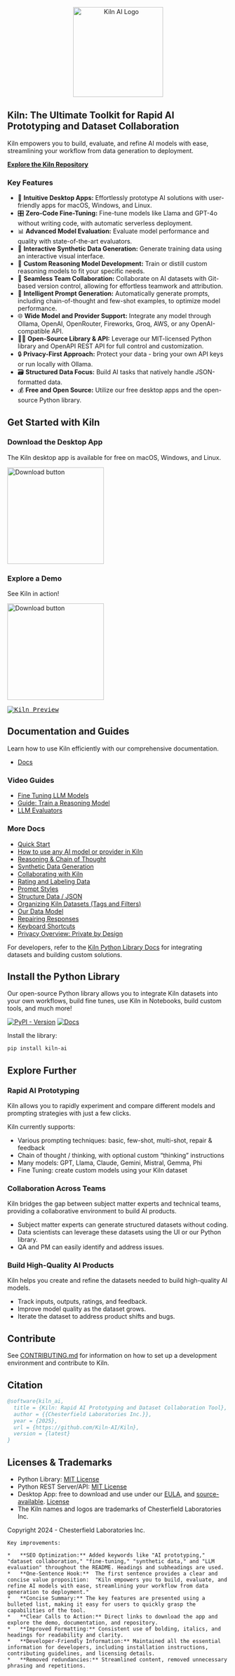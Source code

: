 <p align="center">
    <a href="https://getkiln.ai">
        <picture>
            <img width="205" alt="Kiln AI Logo" src="https://github.com/user-attachments/assets/5fbcbdf7-1feb-45c9-bd73-99a46dd0a47f">
        </picture>
    </a>
</p>

## Kiln: The Ultimate Toolkit for Rapid AI Prototyping and Dataset Collaboration

Kiln empowers you to build, evaluate, and refine AI models with ease, streamlining your workflow from data generation to deployment.

**[Explore the Kiln Repository](https://github.com/Kiln-AI/Kiln)**

### Key Features

*   🚀 **Intuitive Desktop Apps:** Effortlessly prototype AI solutions with user-friendly apps for macOS, Windows, and Linux.
*   🎛️ **Zero-Code Fine-Tuning:** Fine-tune models like Llama and GPT-4o without writing code, with automatic serverless deployment.
*   📊 **Advanced Model Evaluation:** Evaluate model performance and quality with state-of-the-art evaluators.
*   🤖 **Interactive Synthetic Data Generation:** Generate training data using an interactive visual interface.
*   🧠 **Custom Reasoning Model Development:** Train or distill custom reasoning models to fit your specific needs.
*   🤝 **Seamless Team Collaboration:** Collaborate on AI datasets with Git-based version control, allowing for effortless teamwork and attribution.
*   📝 **Intelligent Prompt Generation:** Automatically generate prompts, including chain-of-thought and few-shot examples, to optimize model performance.
*   🌐 **Wide Model and Provider Support:** Integrate any model through Ollama, OpenAI, OpenRouter, Fireworks, Groq, AWS, or any OpenAI-compatible API.
*   🧑‍💻 **Open-Source Library & API:** Leverage our MIT-licensed Python library and OpenAPI REST API for full control and customization.
*   🔒 **Privacy-First Approach:** Protect your data - bring your own API keys or run locally with Ollama.
*   🗃️ **Structured Data Focus:** Build AI tasks that natively handle JSON-formatted data.
*   💰 **Free and Open Source:** Utilize our free desktop apps and the open-source Python library.

## Get Started with Kiln

### Download the Desktop App

The Kiln desktop app is available for free on macOS, Windows, and Linux.

[<img width="220" alt="Download button" src="https://github.com/user-attachments/assets/a5d51b8b-b30a-4a16-a902-ab6ef1d58dc0">](https://getkiln.ai/download)

### Explore a Demo

See Kiln in action!

[<img width="220" alt="Download button" src="https://github.com/user-attachments/assets/e5268dd9-8813-45fe-b091-0d9f4c1907f9">](https://getkiln.ai#demo)

<kbd>
<a href="https://getkiln.ai#demo">
<img alt="Kiln Preview" src="guides/kiln_preview.gif">
</a>
</kbd>

## Documentation and Guides

Learn how to use Kiln efficiently with our comprehensive documentation.

*   [Docs](https://docs.getkiln.ai)

### Video Guides

*   [Fine Tuning LLM Models](https://docs.getkiln.ai/docs/fine-tuning-guide)
*   [Guide: Train a Reasoning Model](https://docs.getkiln.ai/docs/guide-train-a-reasoning-model)
*   [LLM Evaluators](https://docs.getkiln.ai/docs/evaluators)

### More Docs

*   [Quick Start](https://docs.getkiln.ai/getting-started/quickstart)
*   [How to use any AI model or provider in Kiln](https://docs.getkiln.ai/docs/models-and-ai-providers)
*   [Reasoning & Chain of Thought](https://docs.getkiln.ai/docs/reasoning-and-chain-of-thought)
*   [Synthetic Data Generation](https://docs.getkiln.ai/docs/synthetic-data-generation)
*   [Collaborating with Kiln](https://docs.getkiln.ai/docs/collaboration)
*   [Rating and Labeling Data](https://docs.getkiln.ai/docs/reviewing-and-rating)
*   [Prompt Styles](https://docs.getkiln.ai/docs/prompts)
*   [Structure Data / JSON](https://docs.getkiln.ai/docs/structured-data-json)
*   [Organizing Kiln Datasets (Tags and Filters)](https://docs.getkiln.ai/docs/organizing-datasets)
*   [Our Data Model](https://docs.getkiln.ai/docs/kiln-datamodel)
*   [Repairing Responses](https://docs.getkiln.ai/docs/repairing-responses)
*   [Keyboard Shortcuts](https://docs.getkiln.ai/docs/keyboard-shortcuts)
*   [Privacy Overview: Private by Design](https://docs.getkiln.ai/docs/privacy)

For developers, refer to the [Kiln Python Library Docs](https://kiln-ai.github.io/Kiln/kiln_core_docs/kiln_ai.html) for integrating datasets and building custom solutions.

## Install the Python Library

Our open-source Python library allows you to integrate Kiln datasets into your own workflows, build fine tunes, use Kiln in Notebooks, build custom tools, and much more!

[![PyPI - Version](https://img.shields.io/pypi/v/kiln-ai.svg?logo=pypi&label=PyPI&logoColor=gold)](https://pypi.org/project/kiln-ai/) [![Docs](https://img.shields.io/badge/docs-pdoc-blue)](https://kiln-ai.github.io/Kiln/kiln_core_docs/index.html)

Install the library:

```bash
pip install kiln-ai
```

## Explore Further

### Rapid AI Prototyping

Kiln allows you to rapidly experiment and compare different models and prompting strategies with just a few clicks.

Kiln currently supports:

*   Various prompting techniques: basic, few-shot, multi-shot, repair & feedback
*   Chain of thought / thinking, with optional custom “thinking” instructions
*   Many models: GPT, Llama, Claude, Gemini, Mistral, Gemma, Phi
*   Fine Tuning: create custom models using your Kiln dataset

### Collaboration Across Teams

Kiln bridges the gap between subject matter experts and technical teams, providing a collaborative environment to build AI products.

*   Subject matter experts can generate structured datasets without coding.
*   Data scientists can leverage these datasets using the UI or our Python library.
*   QA and PM can easily identify and address issues.

### Build High-Quality AI Products

Kiln helps you create and refine the datasets needed to build high-quality AI models.

*   Track inputs, outputs, ratings, and feedback.
*   Improve model quality as the dataset grows.
*   Iterate the dataset to address product shifts and bugs.

## Contribute

See [CONTRIBUTING.md](CONTRIBUTING.md) for information on how to set up a development environment and contribute to Kiln.

## Citation

```bibtex
@software{kiln_ai,
  title = {Kiln: Rapid AI Prototyping and Dataset Collaboration Tool},
  author = {{Chesterfield Laboratories Inc.}},
  year = {2025},
  url = {https://github.com/Kiln-AI/Kiln},
  version = {latest}
}
```

## Licenses & Trademarks

-   Python Library: [MIT License](libs/core/LICENSE.txt)
-   Python REST Server/API: [MIT License](libs/server/LICENSE.txt)
-   Desktop App: free to download and use under our [EULA](app/EULA.md), and [source-available](/app). [License](app/LICENSE.txt)
-   The Kiln names and logos are trademarks of Chesterfield Laboratories Inc.

Copyright 2024 - Chesterfield Laboratories Inc.
```
Key improvements:

*   **SEO Optimization:** Added keywords like "AI prototyping," "dataset collaboration," "fine-tuning," "synthetic data," and "LLM evaluation" throughout the README. Headings and subheadings are used.
*   **One-Sentence Hook:**  The first sentence provides a clear and concise value proposition:  "Kiln empowers you to build, evaluate, and refine AI models with ease, streamlining your workflow from data generation to deployment."
*   **Concise Summary:** The key features are presented using a bulleted list, making it easy for users to quickly grasp the capabilities of the tool.
*   **Clear Calls to Action:** Direct links to download the app and explore the demo, documentation, and repository.
*   **Improved Formatting:** Consistent use of bolding, italics, and headings for readability and clarity.
*   **Developer-Friendly Information:** Maintained all the essential information for developers, including installation instructions, contributing guidelines, and licensing details.
*   **Removed redundancies:** Streamlined content, removed unnecessary phrasing and repetitions.